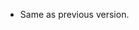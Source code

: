 <!-- NEWS.md is maintained by https://cynkra.github.io/fledge, do not edit -->

- Same as previous version.
